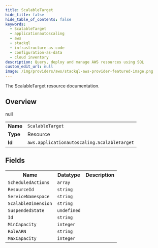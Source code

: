 ```yaml
---
title: ScalableTarget
hide_title: false
hide_table_of_contents: false
keywords:
  - ScalableTarget
  - applicationautoscaling
  - aws
  - stackql
  - infrastructure-as-code
  - configuration-as-data
  - cloud inventory
description: Query, deploy and manage AWS resources using SQL
custom_edit_url: null
image: /img/providers/aws/stackql-aws-provider-featured-image.png
---
```

The ScalableTarget resource documentation.

## Overview
<table><tbody>
<tr><td><b>Name</b></td><td><code>ScalableTarget</code></td></tr>
<tr><td><b>Type</b></td><td>Resource</td></tr>
null
<tr><td><b>Id</b></td><td><code>aws.applicationautoscaling.ScalableTarget</code></td></tr>
</tbody></table>

## Fields
<table><tbody>
<tr><th>Name</th><th>Datatype</th><th>Description</th></tr>
<tr><td><code>ScheduledActions</code></td><td><code>array</code></td><td></td></tr><tr><td><code>ResourceId</code></td><td><code>string</code></td><td></td></tr><tr><td><code>ServiceNamespace</code></td><td><code>string</code></td><td></td></tr><tr><td><code>ScalableDimension</code></td><td><code>string</code></td><td></td></tr><tr><td><code>SuspendedState</code></td><td><code>undefined</code></td><td></td></tr><tr><td><code>Id</code></td><td><code>string</code></td><td></td></tr><tr><td><code>MinCapacity</code></td><td><code>integer</code></td><td></td></tr><tr><td><code>RoleARN</code></td><td><code>string</code></td><td></td></tr><tr><td><code>MaxCapacity</code></td><td><code>integer</code></td><td></td></tr>
</tbody></table>